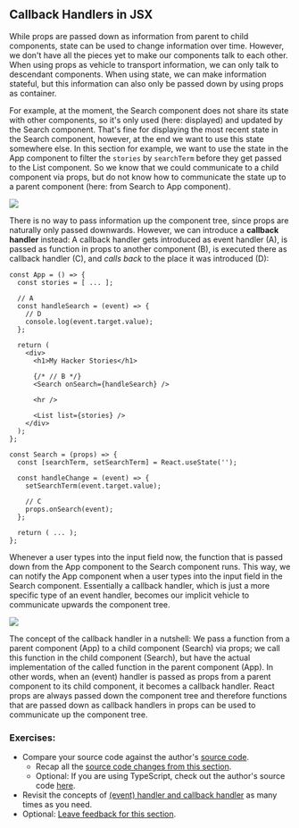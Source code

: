 ## Callback Handlers in JSX

While props are passed down as information from parent to child components, state can be used to change information over time. However, we don't have all the pieces yet to make our components talk to each other. When using props as vehicle to transport information, we can only talk to descendant components. When using state, we can make information stateful, but this information can also only be passed down by using props as container.

For example, at the moment, the Search component does not share its state with other components, so it's only used (here: displayed) and updated by the Search component. That's fine for displaying the most recent state in the Search component, however, at the end we want to use this state somewhere else. In this section for example, we want to use the state in the App component to filter the `stories` by `searchTerm` before they get passed to the List component. So we know that we could communicate to a child component via props, but do not know how to communicate the state up to a parent component (here: from Search to App component).

![](images/callback-handler-1.png)

There is no way to pass information up the component tree, since props are naturally only passed downwards. However, we can introduce a **callback handler** instead: A callback handler gets introduced as event handler (A), is passed as function in props to another component (B), is executed there as callback handler (C), and *calls back* to the place it was introduced (D):

```javascript{4-8,14-15,24,30-31}
const App = () => {
  const stories = [ ... ];

  // A
  const handleSearch = (event) => {
    // D
    console.log(event.target.value);
  };

  return (
    <div>
      <h1>My Hacker Stories</h1>

      {/* // B */}
      <Search onSearch={handleSearch} />

      <hr />

      <List list={stories} />
    </div>
  );
};

const Search = (props) => {
  const [searchTerm, setSearchTerm] = React.useState('');

  const handleChange = (event) => {
    setSearchTerm(event.target.value);

    // C
    props.onSearch(event);
  };

  return ( ... );
};
```

Whenever a user types into the input field now, the function that is passed down from the App component to the Search component runs. This way, we can notify the App component when a user types into the input field in the Search component. Essentially a callback handler, which is just a more specific type of an event handler, becomes our implicit vehicle to communicate upwards the component tree.

![](images/callback-handler-2.png)

The concept of the callback handler in a nutshell: We pass a function from a parent component (App) to a child component (Search) via props; we call this function in the child component (Search), but have the actual implementation of the called function in the parent component (App). In other words, when an (event) handler is passed as props from a parent component to its child component, it becomes a callback handler. React props are always passed down the component tree and therefore functions that are passed down as callback handlers in props can be used to communicate up the component tree.

### Exercises:

* Compare your source code against the author's [source code](https://bit.ly/3BVIZjQ).
  * Recap all the [source code changes from this section](https://bit.ly/3S97S1e).
  * Optional: If you are using TypeScript, check out the author's source code [here](https://bit.ly/3LKjtBa).
* Revisit the concepts of [(event) handler and callback handler](https://www.robinwieruch.de/react-event-handler/) as many times as you need.
* Optional: [Leave feedback for this section](https://forms.gle/3LoBoWKCMNT2YpnA7).